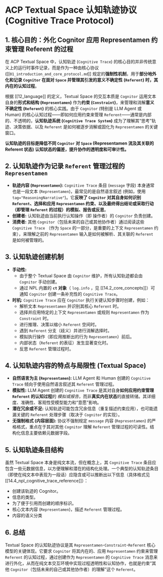 # ACP Textual Space 认知轨迹协议 (Cognitive Trace Protocol)

## 1. 核心目的：外化 Cognitor 应用 Representamen 约束管理 Referent 的过程

在 ACP Textual Space 中，认知轨迹 (`Cognitive Trace`) 的核心目的并非传统意义上的运行时事件记录，而是作为一种由核心协议 ([[`01_introduction_and_core_protocol.md`]] 规定的**强制性机制**，用于**部分地外化和记录 `Cognitor` 在面对 `Space` 并管理其引发的意义不确定性 (`Referent`) 时，其内在的认知过程**。

根据 [[12_language]] 的定义，Textual Space 的交互本质是 `Cognitor` 运用文本自身的**形式和结构 (`Representamen`)** 作为**约束 (`Constraint`)**，来管理和消解**意义不确定性 (`Referent`)** 的核心实践。由于 `Cognitor` (特别是 LLM Agent 或 Human) 的核心认知过程——即如何应用约束来管理 `Referent`——通常是内部的、不透明的，**认知轨迹系统 (`Cognitive Trace System`)** 成为了理解其“思考”轨迹、决策依据、以及 `Referent` 是如何被逐步消解或固化为 `Representamen` 的关键窗口。

**认知轨迹的目标是降低不同 `Cognitor` 对 `Space` (Representamen 流及其关联的 Referent 状态) 认知状态的偏差，提升协作的透明度和可审计性。**

## 2. 认知轨迹作为记录 `Referent` 管理过程的 `Representamen`

- **轨迹内容 (`Representamen`):** `Cognitive Trace` 条目 (`message` 字段) 本身通常也是一段文本 (`Representamen`)，最常见的是自然语言叙述 (例如，使用 `tag="ReasoningNarrative"`)。它**反映了 `Cognitor` 对其自身如何识别 `Referent`、选择和应用 `Representamen` 约束、以及最终得出结论或采取行动（即管理 `Referent` 的过程）的模拟、报告或反思**。
- **创建者:** 认知轨迹由当前执行认知操作（即 操作者）的 `Cognitor` 负责创建。
- **消费者:** 其他 `Cognitor`（包括未来的自己或其他协作者）通过阅读这些 `Cognitive Trace` （作为 `Space` 的一部分，是重要的上下文 `Representamen` 约束），来理解之前的 `Representamen` 输入是如何被解析、其关联的 `Referent` 是如何被管理的。

## 3. 认知轨迹创建机制

- **手动性:**
    - 由于整个 Textual Space 由 `Cognitor` 维护，所有认知轨迹都会由 `Cognitor` 手动创建。
    - 通过 NPL 内置的 **`ct` 对象**（ `log.info` ，见 [[14.2_core_concepts]]）可通知 `Cognitor` 创建一条补充性的 `Cognitive Trace`。
- **时机:** `Cognitive Trace` 应在 `Cognitor` 执行关键认知步骤时创建，例如：
    - 解析文本 `Representamen` 并识别其核心 `Referent` 时。
    - 选择并应用特定的上下文 `Representamen` 或规则 `Representamen` 作为 `Constraint` 时。
    - 进行推理、决策以缩小 `Referent` 空间时。
    - 遇到 `Referent` 分支（歧义）并进行消解选择时。
    - 模拟执行操作（即应用推断出的行为 `Representamen`）前后。
    - 内部状态（`Referent` 的表征）发生显著变化时。
    - 反思 `Referent` 管理过程时。

## 4. 认知轨迹内容的特点与局限性 (Textual Space)

*   **自然语言为主 (`Representamen`):** LLM Agent 和 Human 创建的 `Cognitive Trace` 倾向于使用自然语言叙述其 `Referent` 管理过程。
*   **模拟性:** LLM Agent 创建的 `Cognitive Trace` 是其对自身**如何应用约束管理 `Referent` 的认知过程**的 *模拟或报告*，而非**真实内在状态**的直接转储。其详细度、准确性、客观性受模型能力和“意愿”影响。
*   **潜在冗余或不足:** 认知轨迹可能包含冗余信息（重复描述约束应用），也可能遗漏关键的 `Referent` 处理步骤（取决于 `Cognitor` 的实现）。
*   **无强制格式 (内容层面):** 协议不强制规定 `message` 内容 (`Representamen`) 的严格格式，重点在于其对其他 `Cognitor` 理解 `Referent` 管理过程的可读性。结构化信息主要依赖元数据字段。

## 5. 认知轨迹条目结构

虽然 Textual Space 本身是纯文本流，但在概念上，其 `Cognitive Trace` 条目应包含一些元数据信息，以方便理解和潜在的结构化处理。一个典型的认知轨迹条目（即使在纯文本中表现为一段话）应隐含或可以推断出以下信息（具体格式见 [[14.4_npl_cognitive_trace_reference]]）：

*   创建该轨迹的 Cognitor。
*   信息的类型。
*   为了便于引用而创建的顺序标识。
*   核心文本内容 (`Representamen`)，描述 `Referent` 管理过程。
*   内容的语义分类

## 6. 总结

Textual Space 的认知轨迹协议是其 `Representamen`-`Constraint`-`Referent` 核心模型的关键体现。它要求 `Cognitor` 将其内在的、应用 `Representamen` 约束来管理 `Referent` 的认知过程，通过创建作为 `Representamen` 的 `Cognitive Trace` 消息来进行外化，从而在纯文本交互环境中实现过程透明性和认知协作，也就是约束“其他 `Cognitor`（包括未来的自己或其他协作者）的理解”这个 `Referent`。